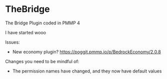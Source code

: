 # TheBridge
The Bridge Plugin coded in PMMP 4

I have started wooo

Issues: 
 - New economy plugin? https://poggit.pmmp.io/p/BedrockEconomy/2.0.8

Changes you need to be mindful of:
 - The permission names have changed, and they now have default values
